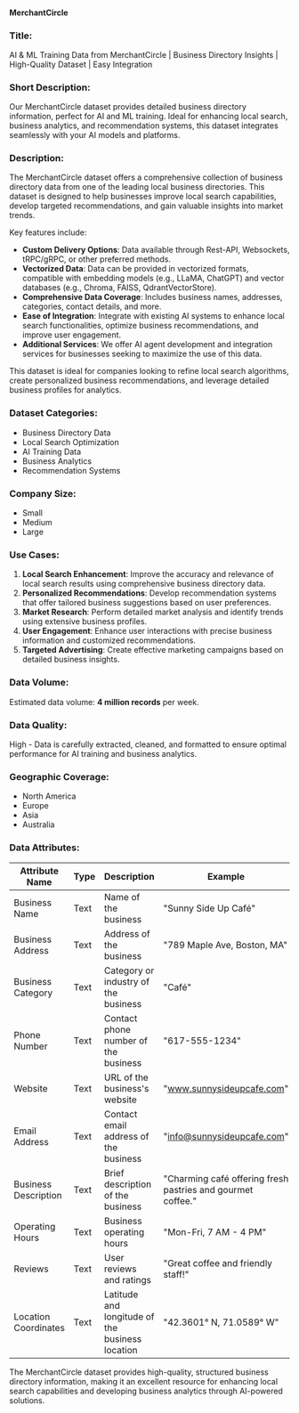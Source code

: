 #### MerchantCircle

### Title:
AI & ML Training Data from MerchantCircle | Business Directory Insights | High-Quality Dataset | Easy Integration

### Short Description:
Our MerchantCircle dataset provides detailed business directory information, perfect for AI and ML training. Ideal for enhancing local search, business analytics, and recommendation systems, this dataset integrates seamlessly with your AI models and platforms.

### Description:
The MerchantCircle dataset offers a comprehensive collection of business directory data from one of the leading local business directories. This dataset is designed to help businesses improve local search capabilities, develop targeted recommendations, and gain valuable insights into market trends.

Key features include:
- **Custom Delivery Options**: Data available through Rest-API, Websockets, tRPC/gRPC, or other preferred methods.
- **Vectorized Data**: Data can be provided in vectorized formats, compatible with embedding models (e.g., LLaMA, ChatGPT) and vector databases (e.g., Chroma, FAISS, QdrantVectorStore).
- **Comprehensive Data Coverage**: Includes business names, addresses, categories, contact details, and more.
- **Ease of Integration**: Integrate with existing AI systems to enhance local search functionalities, optimize business recommendations, and improve user engagement.
- **Additional Services**: We offer AI agent development and integration services for businesses seeking to maximize the use of this data.

This dataset is ideal for companies looking to refine local search algorithms, create personalized business recommendations, and leverage detailed business profiles for analytics.

### Dataset Categories:
- Business Directory Data
- Local Search Optimization
- AI Training Data
- Business Analytics
- Recommendation Systems

### Company Size:
- Small
- Medium
- Large

### Use Cases:
1. **Local Search Enhancement**: Improve the accuracy and relevance of local search results using comprehensive business directory data.
2. **Personalized Recommendations**: Develop recommendation systems that offer tailored business suggestions based on user preferences.
3. **Market Research**: Perform detailed market analysis and identify trends using extensive business profiles.
4. **User Engagement**: Enhance user interactions with precise business information and customized recommendations.
5. **Targeted Advertising**: Create effective marketing campaigns based on detailed business insights.

### Data Volume:
Estimated data volume: **4 million records** per week.

### Data Quality:
High - Data is carefully extracted, cleaned, and formatted to ensure optimal performance for AI training and business analytics.

### Geographic Coverage:
- North America
- Europe
- Asia
- Australia

### Data Attributes:

| Attribute Name          | Type    | Description                                         | Example                                    |
|-------------------------|---------|-----------------------------------------------------|--------------------------------------------|
| Business Name           | Text    | Name of the business                               | "Sunny Side Up Café"                      |
| Business Address        | Text    | Address of the business                            | "789 Maple Ave, Boston, MA"                |
| Business Category       | Text    | Category or industry of the business                | "Café"                                    |
| Phone Number            | Text    | Contact phone number of the business               | "617-555-1234"                             |
| Website                 | Text    | URL of the business's website                      | "www.sunnysideupcafe.com"                 |
| Email Address           | Text    | Contact email address of the business              | "info@sunnysideupcafe.com"                |
| Business Description    | Text    | Brief description of the business                  | "Charming café offering fresh pastries and gourmet coffee." |
| Operating Hours         | Text    | Business operating hours                           | "Mon-Fri, 7 AM - 4 PM"                    |
| Reviews                 | Text    | User reviews and ratings                           | "Great coffee and friendly staff!"        |
| Location Coordinates    | Text    | Latitude and longitude of the business location    | "42.3601° N, 71.0589° W"                  |

The MerchantCircle dataset provides high-quality, structured business directory information, making it an excellent resource for enhancing local search capabilities and developing business analytics through AI-powered solutions.